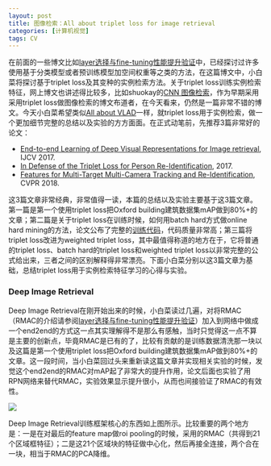 ```yaml
---
layout: post
title: 图像检索：All about triplet loss for image retrieval
categories: [计算机视觉]
tags: CV
---
```


在前面的一些博文比如[layer选择与fine-tuning性能提升验证](http://ebxeax.name/blog/layer-selection-and-finetune-for-cbir.html)中，已经探讨过许多使用基于分类模型或者预训练模型加空间权重等之类的方法，在这篇博文中，小白菜将探讨基于triplet loss及其变种的实例检索方法。关于triplet loss训练实例检索特征，网上博文也讲述得比较多，比如shuokay的[CNN 图像检索](http://shuokay.com/2016/10/22/dl-for-image-retrieval/)，作为早期采用采用triplet loss做图像检索的博文布道者，在今天看来，仍然是一篇非常不错的博文。今天小白菜希望类似[All about VLAD](https://www.robots.ox.ac.uk/~vgg/publications/2013/arandjelovic13/arandjelovic13.pdf)一样，就triplet loss用于实例检索，做一个更加细节完整的总结以及实验的方方面面。在正式动笔前，先推荐3篇非常好的论文：

- [End-to-end Learning of Deep Visual Representations for Image retrieval](https://arxiv.org/abs/1610.07940), IJCV 2017.
- [In Defense of the Triplet Loss for Person Re-Identification](https://arxiv.org/abs/1703.07737), 2017.
- [Features for Multi-Target Multi-Camera Tracking and Re-Identification](http://openaccess.thecvf.com/content_cvpr_2018/papers/Ristani_Features_for_Multi-Target_CVPR_2018_paper.pdf), CVPR 2018.

这3篇文章非常经典，非常值得一读，本篇的总结以及实验主要基于这3篇文章。第一篇是第一个使用triplet loss把Oxford building建筑数据集mAP做到80%+的文章；第二篇是关于triplet loss在训练时候，如何用batch hard方式做online hard mining的方法，论文公布了完整的[训练代码](https://github.com/VisualComputingInstitute/triplet-reid)，代码质量非常高；第三篇将triplet loss改进为weighted triplet loss，其中最值得称道的地方在于，它将普通的triplet loss、batch hard的triplet loss和weighted triplet loss以非常完整的公式给出来，三者之间的区别解释得非常漂亮。下面小白菜分别以这3篇文章为基础，总结triplet loss用于实例检索特征学习的心得与实验。

### Deep Image Retrieval

Deep Image Retrieval在刚开始出来的时候，小白菜读过几遍，对将RMAC（RMAC的介绍请参阅[layer选择与fine-tuning性能提升验证](http://ebxeax.name/blog/layer-selection-and-finetune-for-cbir.html)）加入到网络中做成一个end2end的方式这一点其实理解得不是那么有感触，当时只觉得这一点不算是主要的创新点，毕竟RMAC是已有的了，比较有贡献的是训练数据清洗那一块以及这篇是第一个使用triplet loss把Oxford building建筑数据集mAP做到80%+的文章。这一段时间，当小白菜回过头来重新读这篇文章并实现相关实验的时候，发觉这个end2end的RMAC对mAP起了非常大的提升作用，论文后面也实验了用RPN网络来替代RMAC，实验效果显示提升很小，从而也间接验证了RMAC的有效性。

![](http://ebxeax.name/imgs/posts/dir_rmac.jpg)

Deep Image Retrieval训练框架核心的东西如上图所示。比较重要的两个地方是：一是在对最后的feature map做roi pooling的时候，采用的RMAC（共得到21个区域框特征）；二是这21个区域块的特征做中心化，然后再接全连接，两个合在一块，相当于RMAC的PCA降维。

